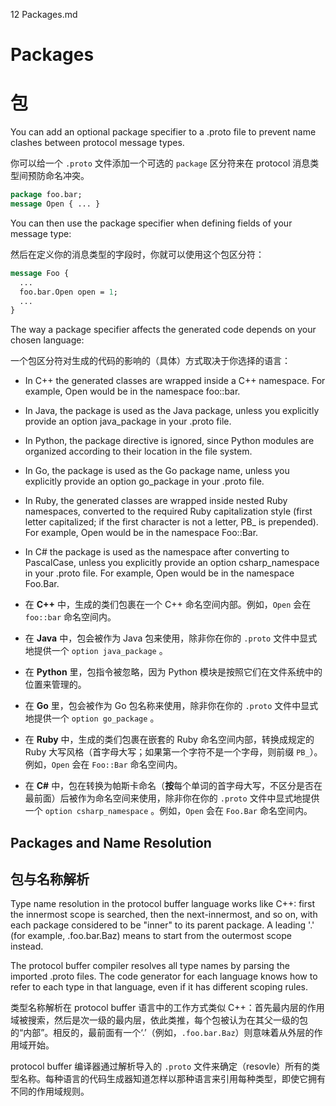 12 Packages.md

# Packages

# 包

You can add an optional package specifier to a .proto file to prevent name clashes between protocol message types.

你可以给一个 `.proto` 文件添加一个可选的 `package` 区分符来在 protocol 消息类型间预防命名冲突。

```proto
package foo.bar;
message Open { ... }
```

You can then use the package specifier when defining fields of your message type:

然后在定义你的消息类型的字段时，你就可以使用这个包区分符：

```proto
message Foo {
  ...
  foo.bar.Open open = 1;
  ...
}
```

The way a package specifier affects the generated code depends on your chosen language:

一个包区分符对生成的代码的影响的（具体）方式取决于你选择的语言：

* In C++ the generated classes are wrapped inside a C++ namespace. For example, Open would be in the namespace foo::bar.
* In Java, the package is used as the Java package, unless you explicitly provide an option java_package in your .proto file.
* In Python, the package directive is ignored, since Python modules are organized according to their location in the file system.
* In Go, the package is used as the Go package name, unless you explicitly provide an option go_package in your .proto file.
* In Ruby, the generated classes are wrapped inside nested Ruby namespaces, converted to the required Ruby capitalization style (first letter capitalized; if the first character is not a letter, PB_ is prepended). For example, Open would be in the namespace Foo::Bar.
* In C# the package is used as the namespace after converting to PascalCase, unless you explicitly provide an option csharp_namespace in your .proto file. For example, Open would be in the namespace Foo.Bar.

* 在 **C++** 中，生成的类们包裹在一个 C++ 命名空间内部。例如，`Open` 会在 `foo::bar` 命名空间内。
* 在 **Java** 中，包会被作为 Java 包来使用，除非你在你的 `.proto` 文件中显式地提供一个 `option java_package` 。
* 在 **Python** 里，包指令被忽略，因为 Python 模块是按照它们在文件系统中的位置来管理的。
* 在 **Go** 里，包会被作为 Go 包名称来使用，除非你在你的 `.proto` 文件中显式地提供一个 `option go_package` 。
* 在 **Ruby** 中，生成的类们包裹在嵌套的 Ruby 命名空间内部，转换成规定的 Ruby 大写风格（首字母大写；如果第一个字符不是一个字母，则前缀 `PB_`）。例如，`Open` 会在 `Foo::Bar` 命名空间内。
* 在 **C#** 中，包在转换为帕斯卡命名（**按**每个单词的首字母大写，不区分是否在最前面）后被作为命名空间来使用，除非你在你的 `.proto` 文件中显式地提供一个 `option csharp_namespace` 。例如，`Open` 会在 `Foo.Bar` 命名空间内。

## Packages and Name Resolution

## 包与名称解析

Type name resolution in the protocol buffer language works like C++: first the innermost scope is searched, then the next-innermost, and so on, with each package considered to be "inner" to its parent package. A leading '.' (for example, .foo.bar.Baz) means to start from the outermost scope instead.

The protocol buffer compiler resolves all type names by parsing the imported .proto files. The code generator for each language knows how to refer to each type in that language, even if it has different scoping rules.

类型名称解析在 protocol buffer 语言中的工作方式类似 C++：首先最内层的作用域被搜索，然后是次一级的最内层，依此类推，每个包被认为在其父一级的包的“内部”。相反的，最前面有一个‘.’（例如，`.foo.bar.Baz`）则意味着从外层的作用域开始。

protocol buffer 编译器通过解析导入的 `.proto` 文件来确定（resovle）所有的类型名称。每种语言的代码生成器知道怎样以那种语言来引用每种类型，即使它拥有不同的作用域规则。
